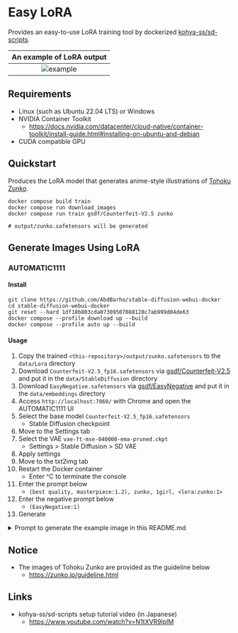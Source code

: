 
# Easy LoRA

Provides an easy-to-use LoRA training tool by dockerized [kohya-ss/sd-scripts](https://github.com/kohya-ss/sd-scripts).

An example of LoRA output |
:-:|
![example](https://gist.githubusercontent.com/ogukei/07c3262baee88c3214e4d272289ef3e2/raw/a5e341e79285473c4c75eeb8ce40fd22d7a99d2f/example.png) |

## Requirements

* Linux (such as Ubuntu 22.04 LTS) or Windows
* NVIDIA Container Toolkit
    * https://docs.nvidia.com/datacenter/cloud-native/container-toolkit/install-guide.html#installing-on-ubuntu-and-debian
* CUDA compatible GPU

## Quickstart

Produces the LoRA model that generates anime-style illustrations of [Tohoku Zunko](https://zunko.jp/).

```
docker compose build train
docker compose run download_images
docker compose run train gsdf/Counterfeit-V2.5 zunko

# output/zunko.safetensors will be generated
```

## Generate Images Using LoRA

### AUTOMATIC1111

#### Install

```
git clone https://github.com/AbdBarho/stable-diffusion-webui-docker
cd stable-diffusion-webui-docker
git reset --hard 1df18b803cda07309507088128c7ab999d04de63
docker compose --profile download up --build
docker compose --profile auto up --build
```

#### Usage

1. Copy the trained `<this-repository>/output/zunko.safetensors` to the `data/Lora` directory
1. Download `Counterfeit-V2.5_fp16.safetensors` via [gsdf/Counterfeit-V2.5](https://huggingface.co/gsdf/Counterfeit-V2.5/tree/main) and put it in the `data/StableDiffusion` directory
1. Download `EasyNegative.safetensors` via [gsdf/EasyNegative](https://huggingface.co/datasets/gsdf/EasyNegative/tree/main) and put it in the `data/embeddings` directory
1. Access `http://localhost:7860/` with Chrome and open the AUTOMATIC1111 UI
1. Select the base model `Counterfeit-V2.5_fp16.safetensors`
    * Stable Diffusion checkpoint
1. Move to the Settings tab
1. Select the VAE `vae-ft-mse-840000-ema-pruned.ckpt`
    * Settings > Stable Diffusion > SD VAE
1. Apply settings
1. Move to the txt2img tab
1. Restart the Docker container
    * Enter ^C to terminate the console
1. Enter the prompt below
    * `(best quality, masterpiece:1.2), zunko, 1girl, <lora:zunko:1>`
1. Enter the negative prompt below
    * `(EasyNegative:1)`
1. Generate

<details>
<summary>Prompt to generate the example image in this README.md</summary>

```
(best quality, masterpiece:1.2), zunko, 1girl, <lora:zunko:1>
Negative prompt: (EasyNegative:1)
Steps: 20, Sampler: Euler a, CFG scale: 7, Seed: 765595793, Size: 512x512, Model hash: 71e703a0fc, Model: Counterfeit-V2.5_fp16, Denoising strength: 0.7, Version: v1.2.1, Hires upscale: 2, Hires upscaler: Latent

Used embeddings: EasyNegative [119b]
```
</details>

## Notice

* The images of Tohoku Zunko are provided as the guideline below
    * https://zunko.jp/guideline.html

## Links

* kohya-ss/sd-scripts setup tutorial video (in Japanese)
    * https://www.youtube.com/watch?v=N1tXVR9lplM
